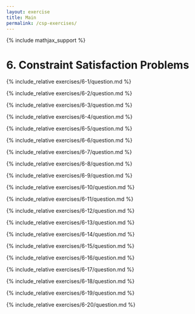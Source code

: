 ```yaml
---
layout: exercise
title: Main
permalink: /csp-exercises/
---
```


{% include mathjax_support %}

# 6. Constraint Satisfaction Problems

{% include_relative exercises/6-1/question.md %}

{% include_relative exercises/6-2/question.md %}

{% include_relative exercises/6-3/question.md %}

{% include_relative exercises/6-4/question.md %}

{% include_relative exercises/6-5/question.md %}

{% include_relative exercises/6-6/question.md %}

{% include_relative exercises/6-7/question.md %}

{% include_relative exercises/6-8/question.md %}

{% include_relative exercises/6-9/question.md %}

{% include_relative exercises/6-10/question.md %}

{% include_relative exercises/6-11/question.md %}

{% include_relative exercises/6-12/question.md %}

{% include_relative exercises/6-13/question.md %}

{% include_relative exercises/6-14/question.md %}

{% include_relative exercises/6-15/question.md %}

{% include_relative exercises/6-16/question.md %}

{% include_relative exercises/6-17/question.md %}

{% include_relative exercises/6-18/question.md %}

{% include_relative exercises/6-19/question.md %}

{% include_relative exercises/6-20/question.md %}
